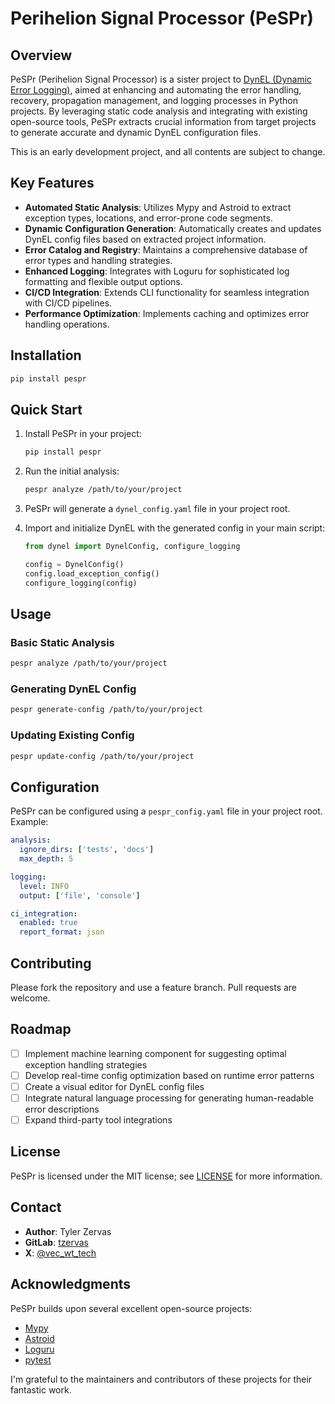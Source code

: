 # Perihelion Signal Processor (PeSPr)

## Overview

PeSPr (Perihelion Signal Processor) is a sister project to [DynEL (Dynamic Error Logging)](https://gitlab.com/DynEL/DynEL), aimed at enhancing and automating the error handling, recovery, propagation management, and logging processes in Python projects. By leveraging static code analysis and integrating with existing open-source tools, PeSPr extracts crucial information from target projects to generate accurate and dynamic DynEL configuration files.

This is an early development project, and all contents are subject to change.

## Key Features

- **Automated Static Analysis**: Utilizes Mypy and Astroid to extract exception types, locations, and error-prone code segments.
- **Dynamic Configuration Generation**: Automatically creates and updates DynEL config files based on extracted project information.
- **Error Catalog and Registry**: Maintains a comprehensive database of error types and handling strategies.
- **Enhanced Logging**: Integrates with Loguru for sophisticated log formatting and flexible output options.
- **CI/CD Integration**: Extends CLI functionality for seamless integration with CI/CD pipelines.
- **Performance Optimization**: Implements caching and optimizes error handling operations.

## Installation

```bash
pip install pespr
```

## Quick Start

1. Install PeSPr in your project:
   ```bash
   pip install pespr
   ```

2. Run the initial analysis:
   ```bash
   pespr analyze /path/to/your/project
   ```

3. PeSPr will generate a `dynel_config.yaml` file in your project root.

4. Import and initialize DynEL with the generated config in your main script:
   ```python
   from dynel import DynelConfig, configure_logging
   
   config = DynelConfig()
   config.load_exception_config()
   configure_logging(config)
   ```

## Usage

### Basic Static Analysis

```bash
pespr analyze /path/to/your/project
```

### Generating DynEL Config

```bash
pespr generate-config /path/to/your/project
```

### Updating Existing Config

```bash
pespr update-config /path/to/your/project
```

## Configuration

PeSPr can be configured using a `pespr_config.yaml` file in your project root. Example:

```yaml
analysis:
  ignore_dirs: ['tests', 'docs']
  max_depth: 5

logging:
  level: INFO
  output: ['file', 'console']

ci_integration:
  enabled: true
  report_format: json
```

## Contributing

Please fork the repository and use a feature branch. Pull requests are welcome.

## Roadmap

- [ ] Implement machine learning component for suggesting optimal exception handling strategies
- [ ] Develop real-time config optimization based on runtime error patterns
- [ ] Create a visual editor for DynEL config files
- [ ] Integrate natural language processing for generating human-readable error descriptions
- [ ] Expand third-party tool integrations

## License

PeSPr is licensed under the MIT license; see [LICENSE](LICENSE) for more information.

## Contact

- **Author**: Tyler Zervas
- **GitLab**: [tzervas](https://github.com/tzervas)
- **X**: [@vec_wt_tech](https://x.com/vec_wt_tech)

## Acknowledgments

PeSPr builds upon several excellent open-source projects:
- [Mypy](https://github.com/python/mypy)
- [Astroid](https://github.com/PyCQA/astroid)
- [Loguru](https://github.com/Delgan/loguru)
- [pytest](https://github.com/pytest-dev/pytest)

I'm grateful to the maintainers and contributors of these projects for their fantastic work.
